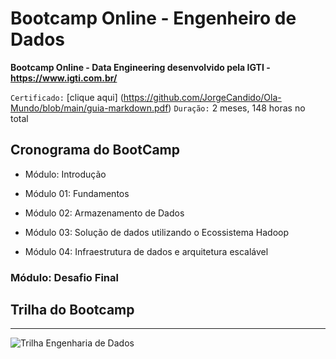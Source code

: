 # Bootcamp Online - Engenheiro de Dados
 **Bootcamp Online - Data Engineering desenvolvido pela IGTI - https://www.igti.com.br/**
 
 ``` Certificado: ``` [clique aqui] (https://github.com/JorgeCandido/Ola-Mundo/blob/main/guia-markdown.pdf)
 ``` Duração: ``` 2 meses, 148 horas no total
 
## Cronograma do BootCamp
* Módulo: Introdução

* Módulo 01: Fundamentos

* Módulo 02: Armazenamento de Dados

* Módulo 03: Solução de dados utilizando o Ecossistema Hadoop

* Módulo 04: Infraestrutura de dados e arquitetura escalável

### Módulo: Desafio Final

## Trilha do Bootcamp
***
![Trilha Engenharia de Dados](https://user-images.githubusercontent.com/19857903/114110446-e2658400-98ad-11eb-9e87-7c87570bef6d.png)
